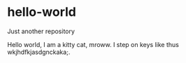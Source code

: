 # hello-world
Just another repository 

Hello world, I am a kitty cat, mroww. I step on keys like thus wkjhdfkjasdgnckaka;.
